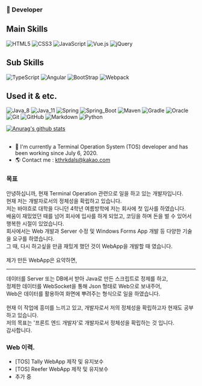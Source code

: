 ### 👋 Developer 
 
## Main Skills
![HTML5](https://img.shields.io/badge/HTML5-E34F26.svg?logo=HTML5&logoColor=white)
![CSS3](https://img.shields.io/badge/CSS3-1572B6.svg?logo=CSS3&logoColor=white)
![JavaScript](https://img.shields.io/badge/JavaScript-F7DF1E.svg?logo=JavaScript&logoColor=white)
![Vue.js](https://img.shields.io/badge/Vue.js-4FC08D?logo=Vue.js&logoColor=white)
![jQuery](https://img.shields.io/badge/jQuery-0769AD?logo=jQuery&logoColor=white)

## Sub Skills
![TypeScript](https://img.shields.io/badge/TypeScript-3178C6?logo=TypeScript&logoColor=white)
![Angular](https://img.shields.io/badge/Angular-DD0031?logo=Angular&logoColor=white)
![BootStrap](https://img.shields.io/badge/BootStrap-7952B3?logo=BootStrap&logoColor=white)
![Webpack](https://img.shields.io/badge/Webpack-8DD6F9?logo=Webpack&logoColor=white)


## Used it & etc. 
![Java_8](https://img.shields.io/badge/java8-red?logo=java&logoColor=white)
![Java_11](https://img.shields.io/badge/java11-red?logo=java&logoColor=white)
![Spring](https://img.shields.io/badge/Spring-6DB33F.svg?logo=spring&logoColor=white)
![Spring_Boot](https://img.shields.io/badge/Spring_Boot-6DB33F.svg?logo=spring&logoColor=white)
![Maven](https://img.shields.io/badge/Maven-C71A36.svg?logo=apache-maven&logoColor=white)
![Gradle](https://img.shields.io/badge/Gradle-02303A.svg?logo=Gradle&logoColor=white)
![Oracle](https://img.shields.io/badge/Oracle-F80000.svg?logo=Oracle&logoColor=white)
![Git](https://img.shields.io/badge/Git-F05032.svg?logo=Git&logoColor=white)
![GitHub](https://img.shields.io/badge/GitHub-181717.svg?logo=GitHub&logoColor=white)
![Markdown](https://img.shields.io/badge/Markdown-000000?logo=markdown&logoColor=white)
![Python](https://img.shields.io/badge/Python-3776AB.svg?logo=Python&logoColor=white)

[![Anurag's github stats](https://github-readme-stats.vercel.app/api?username=ainochi-kor&hide_border=true&hide=contribs&count_private=true&show_icons=true)](https://github.com/anuraghazra/github-readme-stats)
<br>
<br>

- 🔭 I'm currently a Terminal Operation System (TOS) developer and has been working since July 6, 2020.
- 🌎 Contact me : kthrkdals@kakao.com

### 목표
안녕하십니까, 현재 Terminal Operation 관련으로 일을 하고 있는 개발자입니다. <br>
현재 저는 개발자로서의 정체성을 확립하고 있습니다. <br>
저는 바야흐로 대학을 다니던 4학년 여름방학에 저는 회사에 첫 입사를 하였습니다. <br>
배움이 재밌었던 때를 넘어 회사에 입사를 하게 되었고, 코딩을 하며 돈을 벌 수 있어서 행복한 시절이 있었습니다.<br>
회사에서는 Web 개발과 Server 수정 및 Windows Forms App 개발 등 다양한 기술을 요구를 하였습니다. <br>
그 때, 다시 하고싶을 만큼 재밌게 했던 것이 WebApp을 개발할 때 였습니다.<br>
<br>
제가 만든 WebApp은 요약하면, <hr>
데이터를 Server 또는 DB에서 받아 Java로 만든 스크립트로 정제를 하고,<br>
정제한 데이터를 WebSocket을 통해 Json 형태로 Web으로 보내주어,<br>
Web은 데이터를 활용하여 화면에 뿌려주는 형식으로 일을 하였습니다.<br>
<br>
현재 이 작업에 흥미를 느끼고 있고, 개발자로서 저의 정체성을 확립하고자 현재도 공부하고 있습니다. <br>
저의 목표는 '프론트 엔드 개발자'로 개발자로서 정체성을 확립하는 것 입니다. <br>
감사합니다.  <br>


### Web 이력.
- [TOS] Tally WebApp 제작 및 유지보수
- [TOS] Reefer WebApp 제작 및 유지보수
- 추가 중

<!--
**ainochi-kor/ainochi-kor** is a ✨ _special_ ✨ repository because its `README.md` (this file) appears on your GitHub profile.

Here are some ideas to get you started:
![MariaDB](https://img.shields.io/badge/MariaDB-003545.svg?logo=MariaDB&logoColor=white)

![React](https://img.shields.io/badge/React-61DAFB?logo=React&logoColor=white)
![GraphQL](https://img.shields.io/badge/GraphQL-E10098?logo=GraphQL&logoColor=white)
![Node.js](https://img.shields.io/badge/Node.js-339933?logo=Node.js&logoColor=white)
![Next.js](https://img.shields.io/badge/Next.js-000000?logo=Next.js&logoColor=white)
![Svelte](https://img.shields.io/badge/Svelte-FF3E00?logo=Svelte&logoColor=white)

- 🔭 I’m currently working on ...
- 🌱 I’m currently learning ...
- 👯 I’m looking to collaborate on ...
- 🤔 I’m looking for help with ...
- 💬 Ask me about ...
- 📫 How to reach me: ...
- 😄 Pronouns: ...
- ⚡ Fun fact: ...
-->
